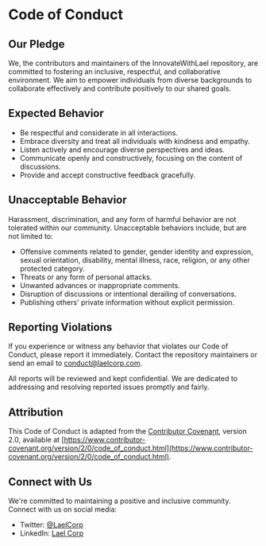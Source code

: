 # Code of Conduct

## Our Pledge

We, the contributors and maintainers of the InnovateWithLael repository, are committed to fostering an inclusive, respectful, and collaborative environment. We aim to empower individuals from diverse backgrounds to collaborate effectively and contribute positively to our shared goals.

## Expected Behavior

- Be respectful and considerate in all interactions.
- Embrace diversity and treat all individuals with kindness and empathy.
- Listen actively and encourage diverse perspectives and ideas.
- Communicate openly and constructively, focusing on the content of discussions.
- Provide and accept constructive feedback gracefully.

## Unacceptable Behavior

Harassment, discrimination, and any form of harmful behavior are not tolerated within our community. Unacceptable behaviors include, but are not limited to:

- Offensive comments related to gender, gender identity and expression, sexual orientation, disability, mental illness, race, religion, or any other protected category.
- Threats or any form of personal attacks.
- Unwanted advances or inappropriate comments.
- Disruption of discussions or intentional derailing of conversations.
- Publishing others' private information without explicit permission.

## Reporting Violations

If you experience or witness any behavior that violates our Code of Conduct, please report it immediately. Contact the repository maintainers or send an email to [conduct@laelcorp.com](mailto:conduct@laelcorp.com).

All reports will be reviewed and kept confidential. We are dedicated to addressing and resolving reported issues promptly and fairly.

## Attribution

This Code of Conduct is adapted from the [Contributor Covenant](https://www.contributor-covenant.org/), version 2.0, available at [https://www.contributor-covenant.org/version/2/0/code_of_conduct.html](https://www.contributor-covenant.org/version/2/0/code_of_conduct.html).

## Connect with Us

We're committed to maintaining a positive and inclusive community. Connect with us on social media:

- Twitter: [@LaelCorp](https://twitter.com/LaelCorp)
- LinkedIn: [Lael Corp](https://www.linkedin.com/company/lael-corp)
